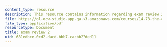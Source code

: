 ```yaml
---
content_type: resource
description: This resource contains information regarding exam review 2
file: https://ol-ocw-studio-app-qa.s3.amazonaws.com/courses/14-73-the-challenge-of-world-poverty-spring-2011/681edbce0cd2dacdbbb7cacbb27ded11_MIT14_73S11_review_2.pdf
file_type: application/pdf
resourcetype: Document
title: exam review 2
uid: 681edbce-0cd2-dacd-bbb7-cacbb27ded11
---
```

